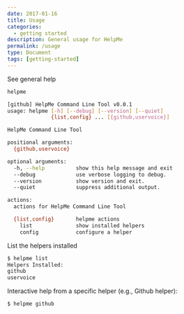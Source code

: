 ```yaml
---
date: 2017-01-16
title: Usage
categories:
  - getting started
description: General usage for HelpMe
permalink: /usage
type: Document
tags: [getting-started]
---
```


See general help

```bash
helpme

[github] HelpMe Command Line Tool v0.0.1
usage: helpme [-h] [--debug] [--version] [--quiet]
              {list,config} ... [{github,uservoice}]

HelpMe Command Line Tool

positional arguments:
  {github,uservoice}

optional arguments:
  -h, --help          show this help message and exit
  --debug             use verbose logging to debug.
  --version           show version and exit.
  --quiet             suppress additional output.

actions:
  actions for HelpMe Command Line Tool

  {list,config}       helpme actions
    list              show installed helpers
    config            configure a helper
```

List the helpers installed

```bash
$ helpme list
Helpers Installed:
github
uservoice
```

Interactive help from a specific helper (e.g., Github helper):

```bash
$ helpme github
```
